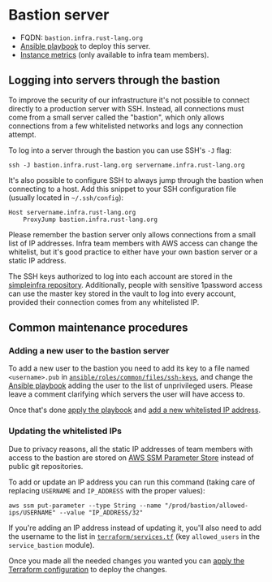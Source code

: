 # Bastion server

* FQDN: `bastion.infra.rust-lang.org`
* [Ansible playbook][ansible] to deploy this server.
* [Instance metrics][grafana] (only available to infra team members).

## Logging into servers through the bastion

To improve the security of our infrastructure it's not possible to connect
directly to a production server with SSH. Instead, all connections must come
from a small server called the "bastion", which only allows connections from a
few whitelisted networks and logs any connection attempt.

To log into a server through the bastion you can use SSH's `-J` flag:

```
ssh -J bastion.infra.rust-lang.org servername.infra.rust-lang.org
```

It's also possible to configure SSH to always jump through the bastion when
connecting to a host. Add this snippet to your SSH configuration file (usually
located in `~/.ssh/config`):

```
Host servername.infra.rust-lang.org
    ProxyJump bastion.infra.rust-lang.org
```

Please remember the bastion server only allows connections from a small list of
IP addresses. Infra team members with AWS access can change the whitelist, but
it's good practice to either have your own bastion server or a static IP
address.

The SSH keys authorized to log into each account are stored in the [simpleinfra
repository][keys]. Additionally, people with sensitive 1password access can use
the master key stored in the vault to log into every account, provided their
connection comes from any whitelisted IP.

## Common maintenance procedures

### Adding a new user to the bastion server

To add a new user to the bastion you need to add its key to a file named
`<username>.pub` in [`ansible/roles/common/files/ssh-keys`][keys], and change
the [Ansible playbook][ansible] adding the user to the list of unprivileged
users. Please leave a comment clarifying which servers the user will have
access to.

Once that's done [apply the playbook][ansible-apply] and [add a new whitelisted
IP address](#updating-the-whitelisted-ips).

### Updating the whitelisted IPs

Due to privacy reasons, all the static IP addresses of team members with
access to the bastion are stored on [AWS SSM Parameter Store][ssm] instead of
public git repositories.

To add or update an IP address you can run this command (taking care of
replacing `USERNAME` and `IP_ADDRESS` with the proper values):

```
aws ssm put-parameter --type String --name "/prod/bastion/allowed-ips/USERNAME" --value "IP_ADDRESS/32"
```

If you're adding an IP address instead of updating it, you'll also need to add
the username to the list in [`terraform/services.tf`][allowed-ips] (key
`allowed_users` in the `service_bastion` module).

Once you made all the needed changes you wanted you can [apply the Terraform
configuration][terraform-apply] to deploy the changes.

[ansible]: https://github.com/rust-lang/simpleinfra/blob/master/ansible/playbooks/bastion.yml
[grafana]: https://grafana.rust-lang.org/d/rpXrFfKWz/instance-metrics?orgId=1&var-instance=bastion.infra.rust-lang.org:9100
[keys]: https://github.com/rust-lang/simpleinfra/tree/master/ansible/roles/common/files/ssh-keys
[ansible-apply]: https://github.com/rust-lang/simpleinfra/blob/master/ansible/README.md#executing-a-playbook
[ssm]: https://docs.aws.amazon.com/systems-manager/latest/userguide/systems-manager-parameter-store.html
[allowed-ips]: https://github.com/rust-lang/simpleinfra/blob/master/terraform/services.tf
[terraform-apply]: https://github.com/rust-lang/simpleinfra/tree/master/terraform#applying-the-configuration
